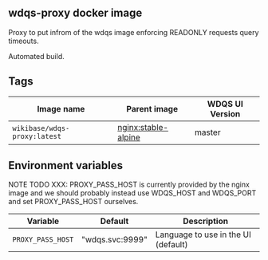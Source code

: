 ## wdqs-proxy docker image

Proxy to put infrom of the wdqs image enforcing READONLY requests query timeouts.

Automated build.

## Tags

Image name                      | Parent image             | WDQS UI Version
------------------------------- | ------------------------ | --------------
`wikibase/wdqs-proxy:latest`    | [nginx:stable-alpine](https://hub.docker.com/_/nginx/) | master


## Environment variables

NOTE TODO XXX: PROXY_PASS_HOST is currently provided by the nginx image and 
we should probably instead use WDQS_HOST and WDQS_PORT and set PROXY_PASS_HOST ourselves.

Variable          | Default                      | Description
------------------|  ----------------------------| ----------
`PROXY_PASS_HOST` | "wdqs.svc:9999"              | Language to use in the UI (default)